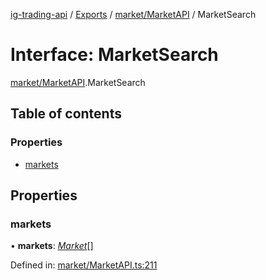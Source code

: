 [ig-trading-api](../README.md) / [Exports](../modules.md) / [market/MarketAPI](../modules/market_marketapi.md) / MarketSearch

# Interface: MarketSearch

[market/MarketAPI](../modules/market_marketapi.md).MarketSearch

## Table of contents

### Properties

- [markets](market_marketapi.marketsearch.md#markets)

## Properties

### markets

• **markets**: [_Market_](market_marketapi.market.md)[]

Defined in: [market/MarketAPI.ts:211](https://github.com/bennycode/ig-trading-api/blob/7c81ba3/src/market/MarketAPI.ts#L211)
